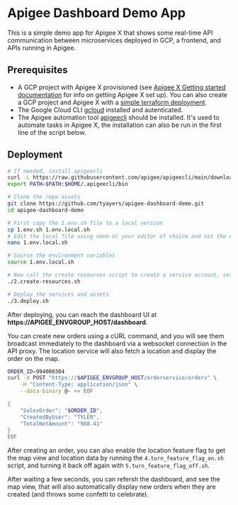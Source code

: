 # Apigee Dashboard Demo App
This is a simple demo app for Apigee X that shows some real-time API communication between microservices deployed in GCP, a frontend, and APIs running in Apigee.

## Prerequisites
- A GCP project with Apigee X provisioned (see [Apigee X Getting started documentation](https://cloud.google.com/apigee/docs/api-platform/get-started/provisioning-intro) for info on getting Apigee X set up). You can also create a GCP project and Apigee X with a [simple terraform deployment](https://github.com/tyayers/apigee-x-tf-quickstart).
- The Google Cloud CLI [gcloud](https://cloud.google.com/sdk/docs/install) installed and autenticated.
- The Apigee automation tool [apigeecli](https://github.com/apigee/apigeecli) should be installed. It's used to automate tasks in Apigee X, the installation can also be run in the first line of the script below.

## Deployment
```sh
# If needed, install apigeecli
curl -L https://raw.githubusercontent.com/apigee/apigeecli/main/downloadLatest.sh | sh -
export PATH=$PATH:$HOME/.apigeecli/bin 

# Clone the repo assets
git clone https://github.com/tyayers/apigee-dashboard-demo.git
cd apigee-dashboard-demo

# First copy the 1.env.sh file to a local version
cp 1.env.sh 1.env.local.sh
# Edit the local file using nano or your editor of choice and set the environment variables
nano 1.env.local.sh

# Source the environment variables
source 1.env.local.sh

# Now call the create resources script to create a service account, set roles, etc..
./2.create-resources.sh

# Deploy the services and assets
./3.deploy.sh
```

After deploying, you can reach the dashboard UI at **https://APIGEE_ENVGROUP_HOST/dashboard**.

You can create new orders using a cURL command, and you will see them broadcast immediately to the dashboard via a websocket connection in the API proxy. The location service will also fetch a location and display the order on the map.

```sh
ORDER_ID=994000304
curl -X POST "https://$APIGEE_ENVGROUP_HOST/orderservice/orders" \
	-H "Content-Type: application/json" \
	--data-binary @- << EOF

{
	"SalesOrder": "$ORDER_ID",
	"CreatedByUser": "TYLER",
	"TotalNetAmount": "988.41"
}
EOF
```

After creating an order, you can also enable the location feature flag to get the map view and location data by running the `4.turn_feature_flag_on.sh` script, and turning it back off again with `5.turn_feature_flag_off.sh`.

After waiting a few seconds, you can refersh the dashboard, and see the map view, that will also automatically display new orders when they are created (and throws some confetti to celebrate).